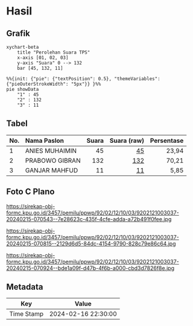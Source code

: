 # Hasil

## Grafik

```mermaid
xychart-beta
    title "Perolehan Suara TPS"
    x-axis [01, 02, 03]
    y-axis "Suara" 0 --> 132
    bar [45, 132, 11]
```

```mermaid
%%{init: {"pie": {"textPosition": 0.5}, "themeVariables": {"pieOuterStrokeWidth": "5px"}} }%%
pie showData
    "1" : 45
    "2" : 132
    "3" : 11
```

## Tabel

| No. | Nama Paslon    | Suara | Suara (raw) | Persentase |
|:--- |:-------------- | -----:| -----------:| ----------:|
| 1   | ANIES MUHAIMIN | 45    | [45][p-1]   | 23,94      |
| 2   | PRABOWO GIBRAN | 132   | [132][p-2]  | 70,21      |
| 3   | GANJAR MAHFUD  | 11    | [11][p-3]   | 5,85       |


[p-1]: https://github.com/gigit-pemilu/pemilu-2024-92-papua-barat/blob/main/pilpres/hitung-suara/sub/92-papua-barat/sub/02-manokwari/sub/12-manokwari-barat/sub/1003-wosi/sub/037-tps/sub/paslon-1.txt
[p-2]: https://github.com/gigit-pemilu/pemilu-2024-92-papua-barat/blob/main/pilpres/hitung-suara/sub/92-papua-barat/sub/02-manokwari/sub/12-manokwari-barat/sub/1003-wosi/sub/037-tps/sub/paslon-2.txt
[p-3]: https://github.com/gigit-pemilu/pemilu-2024-92-papua-barat/blob/main/pilpres/hitung-suara/sub/92-papua-barat/sub/02-manokwari/sub/12-manokwari-barat/sub/1003-wosi/sub/037-tps/sub/paslon-3.txt

## Foto C Plano

https://sirekap-obj-formc.kpu.go.id/3457/pemilu/ppwp/92/02/12/10/03/9202121003037-20240215-070543--7e28623c-435f-4cfe-adda-a72b491f0fee.jpg

https://sirekap-obj-formc.kpu.go.id/3457/pemilu/ppwp/92/02/12/10/03/9202121003037-20240215-070815--2129d6d5-84dc-4154-9790-828c79e86c64.jpg

https://sirekap-obj-formc.kpu.go.id/3457/pemilu/ppwp/92/02/12/10/03/9202121003037-20240215-070924--bde1a09f-d47b-4f6b-a000-cbd3d7826f8e.jpg


## Metadata

| Key        | Value               |
| ---------- | ------------------- |
| Time Stamp | 2024-02-16 22:30:00 |




